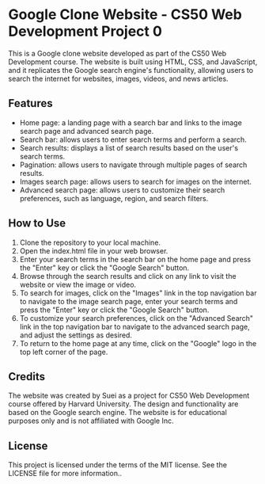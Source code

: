 <h1>Google Clone Website - CS50 Web Development Project 0</h1>
This is a Google clone website developed as part of the CS50 Web Development course. The website is built using HTML, CSS, and JavaScript, and it replicates the Google search engine's functionality, allowing users to search the internet for websites, images, videos, and news articles.

<h2>Features</h2>
<ul>
<li>Home page: a landing page with a search bar and links to the image search page and advanced search page.</li>
<li>Search bar: allows users to enter search terms and perform a search.</li>
<li>Search results: displays a list of search results based on the user's search terms.</li>
<li>Pagination: allows users to navigate through multiple pages of search results.</li>
<li>Images search page: allows users to search for images on the internet.</li>
<li>Advanced search page: allows users to customize their search preferences, such as language, region, and search filters.</li>
</ul>
<h2>How to Use</h2>
<ol type="1">
<li>Clone the repository to your local machine.</li>
<li>Open the index.html file in your web browser.</li>
<li>Enter your search terms in the search bar on the home page and press the "Enter" key or click the "Google Search" button.</li>
<li>Browse through the search results and click on any link to visit the website or view the image or video.</li>
<li>To search for images, click on the "Images" link in the top navigation bar to navigate to the image search page, enter your search terms and press the "Enter" key or click the "Google Search" button.</li>
<li>To customize your search preferences, click on the "Advanced Search" link in the top navigation bar to navigate to the advanced search page, and adjust the settings as desired.</li>
<li>To return to the home page at any time, click on the "Google" logo in the top left corner of the page.</li>
</ol>
<h2>Credits</h2>
The website was created by Suei as a project for CS50 Web Development course offered by Harvard University. The design and functionality are based on the Google search engine. The website is for educational purposes only and is not affiliated with Google Inc.

<h2>License</h2>
This project is licensed under the terms of the MIT license. See the LICENSE file for more information..
